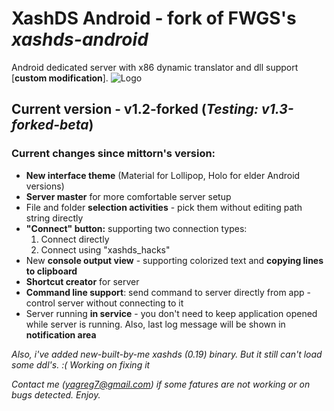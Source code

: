 # XashDS Android - fork of FWGS's *xashds-android*
Android dedicated server with x86 dynamic translator and dll support [**custom modification**].
![Logo](res/drawable/logo.png)
## Current version - v1.2-forked (_Testing: v1.3-forked-beta_)
### Current changes since mittorn's version:

* **New interface theme** (Material for Lollipop, Holo for elder Android versions)
* **Server master** for more comfortable server setup
* File and folder **selection activities** - pick them without editing path string directly
* **"Connect" button:** supporting two connection types:
  1. Connect directly
  2. Connect using "xashds_hacks"
* New **console output view** - supporting colorized text and **copying lines to clipboard**
* **Shortcut creator** for server
* **Command line support**: send command to server directly from app - control server without connecting to it
* Server running **in service** - you don't need to keep application opened while server is running. Also, last log message will be shown in **notification area**

*Also, i've added new-built-by-me xashds (0.19) binary. But it still can't load some ddl's. :( Working on fixing it*

*Contact me (yagreg7@gmail.com) if some fatures are not working or on bugs detected. Enjoy.*

